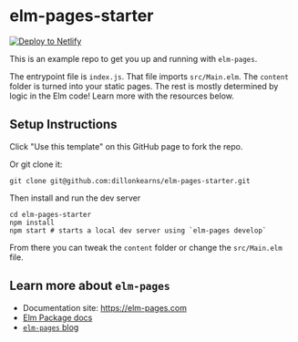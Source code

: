 # elm-pages-starter

[![Deploy to Netlify](https://www.netlify.com/img/deploy/button.svg)](https://app.netlify.com/start/deploy?repository=https://github.com/dillonkearns/elm-pages-starter)

This is an example repo to get you up and running with `elm-pages`.

The entrypoint file is `index.js`. That file imports `src/Main.elm`. The `content` folder is turned into your static pages. The rest is mostly determined by logic in the Elm code! Learn more with the resources below.

## Setup Instructions
Click "Use this template" on this GitHub page to fork the repo.

Or git clone it:

```
git clone git@github.com:dillonkearns/elm-pages-starter.git
```

Then install and run the dev server

```
cd elm-pages-starter
npm install
npm start # starts a local dev server using `elm-pages develop`
```

From there you can tweak the `content` folder or change the `src/Main.elm` file.


## Learn more about `elm-pages`

- Documentation site: https://elm-pages.com
- [Elm Package docs](https://package.elm-lang.org/packages/dillonkearns/elm-pages/latest/)
- [`elm-pages` blog](https://elm-pages.com/blog)
